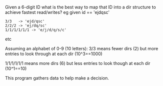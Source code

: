 
Given a 6-digit ID what is the best way to map that ID
into a dir structure to achieve fastest read/writes?
eg given id == 'ejdqsc'

```
3/3   -> 'ejd/qsc'
2/2/2 -> 'ej/dq/sc'
1/1/1/1/1/1 -> 'e/j/d/q/s/c'
```

etc

Assuming an alphabet of 0-9 (10 letters):
3/3 means fewer dirs (2)
but more entries to look through at each dir (10^3==1000)

1/1/1/1/1/1 means more dirs (6)
but less entries to look though at each dir (10^1==10)

This program gathers data to help make a decision.

